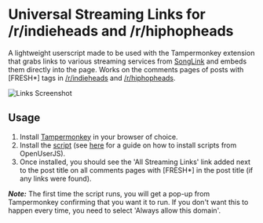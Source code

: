 # Universal Streaming Links for /r/indieheads and /r/hiphopheads

A lightweight userscript made to be used with the Tampermonkey extension that grabs links to various streaming services 
from [SongLink](https://song.link) and embeds them directly into the page. Works on the comments pages of posts with [FRESH*] tags 
in [/r/indieheads](https://reddit.com/r/indieheads) and [/r/hiphopheads](https://reddit.com/r/hiphopheads).

![Links Screenshot](https://i.imgur.com/RkLsdbJ.png)

## Usage
1. Install [Tampermonkey](http://tampermonkey.net/) in your browser of choice.
2. Install the [script](https://openuserjs.org/scripts/jeffm24/IndieheadsHiphopheads_Streaming_Links) (see [here](https://github.com/OpenUserJS/OpenUserJS.org/wiki/Tampermonkey-for-Chrome#installing-userscripts) for a guide on how to install scripts from OpenUserJS).
3. Once installed, you should see the 'All Streaming Links' link added next to the post title on all comments pages with [FRESH*] in the post title (if any links were found).

___Note:___ The first time the script runs, you will get a pop-up from Tampermonkey confirming that you want it to run. If you don't want this to happen every time, you need to select 'Always allow this domain'.
